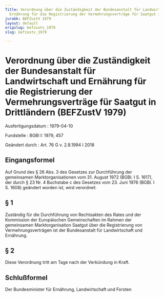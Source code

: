 ```yaml
---
Title: Verordnung über die Zuständigkeit der Bundesanstalt für Landwirtschaft und
  Ernährung für die Registrierung der Vermehrungsverträge für Saatgut in Drittländern
jurabk: BEFZustV 1979
layout: default
origslug: befzustv_1979
slug: befzustv_1979

---
```


# Verordnung über die Zuständigkeit der Bundesanstalt für Landwirtschaft und Ernährung für die Registrierung der Vermehrungsverträge für Saatgut in Drittländern (BEFZustV 1979)

Ausfertigungsdatum
:   1979-04-10

Fundstelle
:   BGBl I: 1979, 457

Geändert durch
:   Art. 76 G v. 2.8.1994 I 2018


## Eingangsformel

Auf Grund des § 26 Abs. 3 des Gesetzes zur Durchführung der gemeinsamen Marktorganisationen vom 31. August 1972 (BGBl. I S. 1617), der durch § 23 Nr. 4 Buchstabe c des Gesetzes vom 23. Juni 1976 (BGBl. I S. 1608) geändert worden ist, wird verordnet:


## § 1

Zuständig für die Durchführung von Rechtsakten des Rates und der Kommission der Europäischen Gemeinschaften im Rahmen der gemeinsamen Marktorganisation Saatgut über die Registrierung von Vermehrungsverträgen ist der Bundesanstalt für Landwirtschaft und Ernährung.


## § 2

Diese Verordnung tritt am Tage nach der Verkündung in Kraft.


## Schlußformel

Der Bundesminister für Ernährung, Landwirtschaft und Forsten

